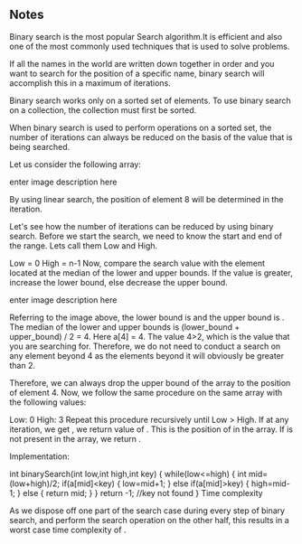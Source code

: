 ## Notes

Binary search is the most popular Search algorithm.It is efficient and also one of the most commonly used techniques that is used to solve problems.

If all the names in the world are written down together in order and you want to search for the position of a specific name, binary search will accomplish this in a maximum of  iterations.

Binary search works only on a sorted set of elements. To use binary search on a collection, the collection must first be sorted.

When binary search is used to perform operations on a sorted set, the number of iterations can always be reduced on the basis of the value that is being searched.

Let us consider the following array:

enter image description here

By using linear search, the position of element 8 will be determined in the  iteration.

Let's see how the number of iterations can be reduced by using binary search. Before we start the search, we need to know the start and end of the range. Lets call them Low and High.

Low = 0
High = n-1
Now, compare the search value  with the element located at the median of the lower and upper bounds. If the value  is greater, increase the lower bound, else decrease the upper bound.

enter image description here

Referring to the image above, the lower bound is  and the upper bound is . The median of the lower and upper bounds is (lower_bound + upper_bound) / 2 = 4. Here a[4] = 4. The value 4>2, which is the value that you are searching for. Therefore, we do not need to conduct a search on any element beyond 4 as the elements beyond it will obviously be greater than 2.

Therefore, we can always drop the upper bound of the array to the position of element 4. Now, we follow the same procedure on the same array with the following values:

Low:   0
High:  3
Repeat this procedure recursively until Low > High. If at any iteration, we get , we return value of . This is the position of  in the array. If  is not present in the array, we return .

Implementation:

int binarySearch(int low,int high,int key)
{
   while(low<=high)
   {
     int mid=(low+high)/2;
     if(a[mid]<key)
     {
         low=mid+1;
     }
     else if(a[mid]>key)
     {
         high=mid-1;
     }
     else
     {
         return mid;
     }
   }
   return -1;                //key not found
 }
Time complexity

As we dispose off one part of the search case during every step of binary search, and perform the search operation on the other half, this results in a worst case time complexity of .
